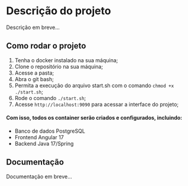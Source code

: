 # Descrição do projeto
Descrição em breve...
## Como rodar o projeto
1. Tenha o docker instalado na sua máquina;
2. Clone o repositório na sua máquina;
3. Acesse a pasta;
4. Abra o git bash;
5. Permita a execução do arquivo start.sh com o comando `chmod +x ./start.sh`;
6. Rode o comando `./start.sh`;
7. Acesse `http://localhost:9090` para acessar a interface do projeto;

#### Com isso, todos os container serão criados e configurados, incluindo:
* Banco de dados PostgreSQL
* Frontend Angular 17
* Backend Java 17/Spring

## Documentação
Documentação em breve...
